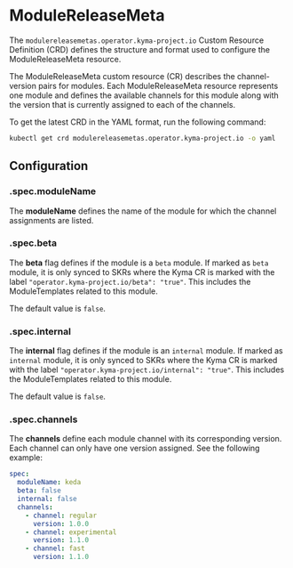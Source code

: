 # ModuleReleaseMeta 

The `modulereleasemetas.operator.kyma-project.io` Custom Resource Definition (CRD) defines the structure and format used to configure the ModuleReleaseMeta resource.

The ModuleReleaseMeta custom resource (CR) describes the channel-version pairs for modules. Each ModuleReleaseMeta resource represents one module and defines the available channels for this module along with the version that is currently assigned to each of the channels.

To get the latest CRD in the YAML format, run the following command:

```bash
kubectl get crd modulereleasemetas.operator.kyma-project.io -o yaml
```

## Configuration

### **.spec.moduleName**

The **moduleName** defines the name of the module for which the channel assignments are listed.

### **.spec.beta**

The **beta** flag defines if the module is a `beta` module. If marked as `beta` module, it is only synced to SKRs where the Kyma CR is marked with the label `"operator.kyma-project.io/beta": "true"`. This includes the ModuleTemplates related to this module.

The default value is `false`.

### **.spec.internal**

The **internal** flag defines if the module is an `internal` module. If marked as `internal` module, it is only synced to SKRs where the Kyma CR is marked with the label `"operator.kyma-project.io/internal": "true"`. This includes the ModuleTemplates related to this module.

The default value is `false`.

### **.spec.channels**

The **channels** define each module channel with its corresponding version. Each channel can only have one version assigned.
See the following example:

```yaml
spec:
  moduleName: keda
  beta: false
  internal: false
  channels:
    - channel: regular
      version: 1.0.0
    - channel: experimental
      version: 1.1.0
    - channel: fast
      version: 1.1.0
```


